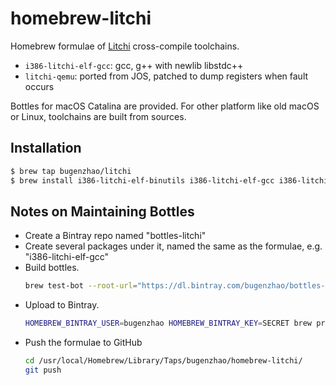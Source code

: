 # homebrew-litchi

Homebrew formulae of [Litchi](https://github.com/BugenZhao/Litchi) cross-compile toolchains.

- `i386-litchi-elf-gcc`: gcc, g++ with newlib libstdc++
- `litchi-qemu`: ported from JOS, patched to dump registers when fault occurs

Bottles for macOS Catalina are provided. For other platform like old macOS or Linux, toolchains are built from sources.

## Installation

```bash
$ brew tap bugenzhao/litchi
$ brew install i386-litchi-elf-binutils i386-litchi-elf-gcc i386-litchi-elf-gdb litchi-qemu
```

## Notes on Maintaining Bottles

- Create a Bintray repo named "bottles-litchi"
- Create several packages under it, named the same as the formulae, e.g. "i386-litchi-elf-gcc"
- Build bottles.
  ```bash
  brew test-bot --root-url="https://dl.bintray.com/bugenzhao/bottles-litchi" --bintray-org=bugenzhao --tap=bugenzhao/litchi i386-litchi-elf-gcc i386-litchi-elf-gdb i386-litchi-elf-binutils
  ```
- Upload to Bintray.
  ```bash
  HOMEBREW_BINTRAY_USER=bugenzhao HOMEBREW_BINTRAY_KEY=SECRET brew pr-upload --root-url="https://dl.bintray.com/bugenzhao/bottles-litchi" --bintray-org=bugenzhao --debug
  ```
- Push the formulae to GitHub
  ```bash
  cd /usr/local/Homebrew/Library/Taps/bugenzhao/homebrew-litchi/
  git push
  ```


